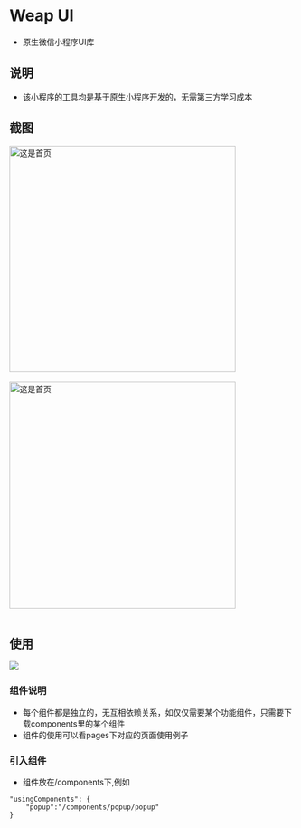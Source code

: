 # Weap UI

- 原生微信小程序UI库

## 说明

- 该小程序的工具均是基于原生小程序开发的，无需第三方学习成本

## 截图

<div style="width:100%" align="left"><img src="http://chuantu.xyz/t6/741/1613893030x1822611280.jpg" alt="这是首页" width="400" height="auto" align="center" /></div><br/>
<div style="width:100%" align="left"><img src="http://chuantu.xyz/t6/741/1613893064x1822611280.jpg" alt="这是首页" width="400" height="auto" align="center" /></div><br/>

<!-- ![](http://i1.fuimg.com/725616/217c1b1d352e95d9.jpg)
![](http://i1.fuimg.com/725616/07f2954aa0bad863.jpg)
![](http://i1.fuimg.com/725616/888d0bab0423a604.jpg) -->



## 使用

![](http://chuantu.xyz/t6/741/1613893211x1822611280.jpg)

### 组件说明

- 每个组件都是独立的，无互相依赖关系，如仅仅需要某个功能组件，只需要下载components里的某个组件
- 组件的使用可以看pages下对应的页面使用例子

### 引入组件

- 组件放在/components下,例如

```
"usingComponents": {
    "popup":"/components/popup/popup"
}
```
<!-- #### 轮播图：  普通轮播，卡片式轮播 -->

<!-- ![](https://user-gold-cdn.xitu.io/2020/6/11/172a11b33b7c4fbf?w=379&h=670&f=gif&s=1906116) -->




